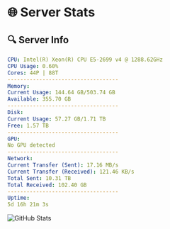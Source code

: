 # 🌐 Server Stats
## 🔍 Server Info
```yaml
CPU: Intel(R) Xeon(R) CPU E5-2699 v4 @ 1288.62GHz
CPU Usage: 0.60%
Cores: 44P | 88T
-----------------------------------
Memory:
Current Usage: 144.64 GB/503.74 GB
Available: 355.70 GB
-----------------------------------
Disk:
Current Usage: 57.27 GB/1.71 TB
Free: 1.57 TB
-----------------------------------
GPU:
No GPU detected
-----------------------------------
Network:
Current Transfer (Sent): 17.16 MB/s
Current Transfer (Received): 121.46 KB/s
Total Sent: 10.31 TB
Total Received: 102.40 GB
-----------------------------------
Uptime:
5d 16h 21m 3s
```
![GitHub Stats](https://img.shields.io/badge/Updated-2025-03-13_13:43:52-blue)